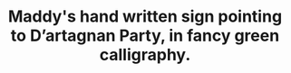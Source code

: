 ---
title: Maddy's hand written sign pointing to D’artagnan Party, in fancy green calligraphy.
img: "maddy's sign pointing to dartagnans party.jpg"
---